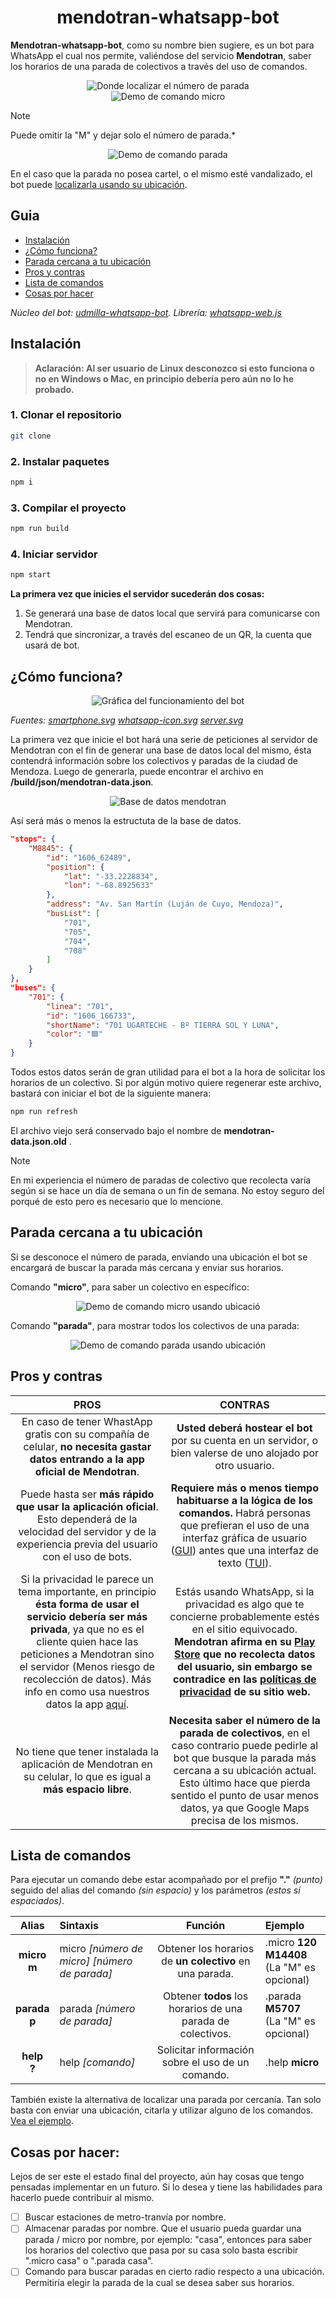 <h1 align="center">mendotran-whatsapp-bot</h1>

**Mendotran-whatsapp-bot**, como su nombre bien sugiere, es un bot para WhatsApp el cual nos permite, valiéndose del servicio **Mendotran**, saber los horarios de una parada de colectivos a través del uso de comandos.

<div align="center">
<img src="./docs/ejemplo-parada.jpg" alt="Donde localizar el número de parada">
</div>

<div align="center">
<img src="./docs/demo.gif" alt="Demo de comando micro">
</div>

> [!NOTE]
> Puede omitir la "M" y dejar solo el número de parada.* 

<div align="center">
<img src="./docs/demo2.gif" alt="Demo de comando parada">
</div>

En el caso que la parada no posea cartel, o el mismo esté vandalizado, el bot puede [localizarla usando su ubicación](#parada-cercana-a-tu-ubicación).

## Guia
* [Instalación](#instalación)
* [¿Cómo funciona?](#¿cómo-funciona)
* [Parada cercana a tu ubicación](#parada-cercana-a-tu-ubicación)
* [Pros y contras](#pros-y-contras)
* [Lista de comandos](#lista-de-comandos)
* [Cosas por hacer](#cosas-por-hacer)

*Núcleo del bot: [udmilla-whatsapp-bot](https://github.com/Lautauro/udmilla-whatsapp-bot). Librería: [whatsapp-web.js](https://github.com/pedroslopez/whatsapp-web.js)*

## Instalación

> **Aclaración: Al ser usuario de Linux desconozco si esto funciona o no en Windows o Mac, en principio debería pero aún no lo he probado.**

### 1. Clonar el repositorio

```bash
git clone
```

### 2. Instalar paquetes

```bash
npm i
```

### 3. Compilar el proyecto 

```bash
npm run build
```

### 4. Iniciar servidor

```bash
npm start
```

**La primera vez que inicies el servidor sucederán dos cosas:**

1. Se generará una base de datos local que servirá para comunicarse con Mendotran.
2. Tendrá que sincronizar, a través del escaneo de un QR, la cuenta que usará de bot.

## ¿Cómo funciona?

<div align="center">
<img src="./docs/mendotran-gráfico.png" alt="Gráfica del funcionamiento del bot">
</div>

*Fuentes: [smartphone.svg](https://commons.wikimedia.org/wiki/File:Smartphone-.svg) [whatsapp-icon.svg](https://commons.wikimedia.org/wiki/File:2062095_application_chat_communication_logo_whatsapp_icon.svg) [server.svg](https://commons.wikimedia.org/wiki/File:Server2_by_mimooh.svg)*

La primera vez que inicie el bot hará una serie de peticiones al servidor de Mendotran con el fin de generar una base de datos local del mismo, ésta contendrá información sobre los colectivos y paradas de la ciudad de Mendoza. Luego de generarla, puede encontrar el archivo en **/build/json/mendotran-data.json**.

<div align="center">
<img src="./docs/base-de-datos.png" alt="Base de datos mendotran">
</div>

Así será más o menos la estructuta de la base de datos.

```json
"stops": {
    "M8845": {
        "id": "1606_62489",
        "position": {
            "lat": "-33.2228834",
            "lon": "-68.8925633"
        },
        "address": "Av. San Martín (Luján de Cuyo, Mendoza)",
        "busList": [
            "701",
            "705",
            "704",
            "708"
        ]
    }
},
"buses": {
    "701": {
        "linea": "701",
        "id": "1606_166733",
        "shortName": "701 UGARTECHE - Bº TIERRA SOL Y LUNA",
        "color": "🟦"
    }
}
```

Todos estos datos serán de gran utilidad para el bot a la hora de solicitar los horarios de un colectivo. Si por algún motivo quiere regenerar este archivo, bastará con iniciar el bot de la siguiente manera:

```bash
npm run refresh
```

El archivo viejo será conservado bajo el nombre de **mendotran-data.json.old** .

> [!NOTE]
> En mi experiencia el número de paradas de colectivo que recolecta varía según si se hace un día de semana o un fin de semana. No estoy seguro del porqué de esto pero es necesario que lo mencione.

## Parada cercana a tu ubicación

Si se desconoce el número de parada, enviando una ubicación el bot se encargará de buscar la parada más cercana y enviar sus horarios.

Comando **"micro"**, para saber un colectivo en específico:

<div align="center">
<img src="./docs/demo3.gif" alt="Demo de comando micro usando ubicació">
</div>

Comando **"parada"**, para mostrar todos los colectivos de una parada:

<div align="center">
<img src="./docs/demo4.gif" alt="Demo de comando parada usando ubicación">
</div>

## Pros y contras

|PROS |CONTRAS|
|:---:|:---:  |
|En caso de tener WhastApp gratis con su compañía de celular, **no necesita gastar datos entrando a la app oficial de Mendotran**.|**Usted deberá hostear el bot** por su cuenta en un servidor, o bien valerse de uno alojado por otro usuario.|
|Puede hasta ser **más rápido que usar la aplicación oficial**. Esto dependerá de la velocidad del servidor y de la experiencia previa del usuario con el uso de bots.|**Requiere más o menos tiempo habituarse a la lógica de los comandos.** Habrá personas que prefieran el uso de una interfaz gráfica de usuario ([GUI](https://en.wikipedia.org/wiki/Graphical_user_interface)) antes que una interfaz de texto ([TUI](https://en.wikipedia.org/wiki/Text-based_user_interface)).|
|Si la privacidad le parece un tema importante, en principio **ésta forma de usar el servicio debería ser más privada**, ya que no es el cliente quien hace las peticiones a Mendotran sino el servidor (Menos riesgo de recolección de datos). Más info en como usa nuestros datos la app [aquí](https://mendotran.mendoza.gov.ar/politica).|Estás usando WhatsApp, si la privacidad es algo que te concierne probablemente estés en el sitio equivocado. **Mendotran afirma en su [Play Store](https://play.google.com/store/apps/details?id=com.wara.mendotran&hl=es_AR) que no recolecta datos del usuario, sin embargo se contradice en las [políticas de privacidad](https://mendotran.mendoza.gov.ar/politica) de su sitio web.**|
|No tiene que tener instalada la aplicación de Mendotran en su celular, lo que es igual a **más espacio libre**.|**Necesita saber el número de la parada de colectivos**, en el caso contrario puede pedirle al bot que busque la parada más cercana a su ubicación actual. Esto último hace que pierda sentido el punto de usar menos datos, ya que Google Maps precisa de los mismos.|

## Lista de comandos

Para ejecutar un comando debe estar acompañado por el prefijo **"."** *(punto)* seguido del alias del comando *(sin espacio)* y los parámetros *(estos sí espaciados)*.

|Alias|Sintaxis|Función|Ejemplo|
|:---:|:---|:---:|:---|
|**micro<br>m**|micro *[número de micro]* *[número de parada]*|Obtener los horarios de **un colectivo** en una parada.|.micro **120** **M14408**<br>(La "M" es opcional)|
|**parada<br>p**|parada *[número de parada]*|Obtener **todos** los horarios de una parada de colectivos.|.parada **M5707**<br>(La "M" es opcional)|
|**help<br>?**|help *[comando]*|Solicitar información sobre el uso de un comando.|.help **micro**|

También existe la alternativa de localizar una parada por cercanía. Tan solo basta con enviar una ubicación, citarla y utilizar alguno de los comandos. [Vea el ejemplo](#usando-tu-ubicación).

## Cosas por hacer:

Lejos de ser este el estado final del proyecto, aún hay cosas que tengo pensadas implementar en un futuro. Si lo desea y tiene las habilidades para hacerlo puede contribuir al mismo.

- [ ] Buscar estaciones de metro-tranvía por nombre.
- [ ] Almacenar paradas por nombre. Que el usuario pueda guardar una parada / micro por nombre, por ejemplo: "casa", entonces para saber los horarios del colectivo que pasa por su casa solo basta escribir ".micro casa" o ".parada casa".
- [ ] Comando para buscar paradas en cierto radio respecto a una ubicación. Permitiría elegir la parada de la cual se desea saber sus horarios.